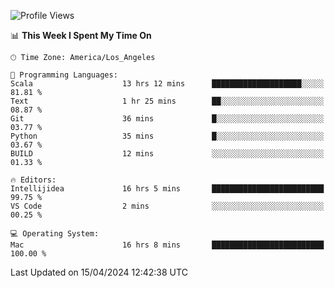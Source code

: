 <!--START_SECTION:waka-->
![Profile Views](http://img.shields.io/badge/Profile%20Views-0-blue)

📊 **This Week I Spent My Time On** 

```text
🕑︎ Time Zone: America/Los_Angeles

💬 Programming Languages: 
Scala                    13 hrs 12 mins      ████████████████████░░░░░   81.81 % 
Text                     1 hr 25 mins        ██░░░░░░░░░░░░░░░░░░░░░░░   08.87 % 
Git                      36 mins             █░░░░░░░░░░░░░░░░░░░░░░░░   03.77 % 
Python                   35 mins             █░░░░░░░░░░░░░░░░░░░░░░░░   03.67 % 
BUILD                    12 mins             ░░░░░░░░░░░░░░░░░░░░░░░░░   01.33 % 

🔥 Editors: 
Intellijidea             16 hrs 5 mins       █████████████████████████   99.75 % 
VS Code                  2 mins              ░░░░░░░░░░░░░░░░░░░░░░░░░   00.25 % 

💻 Operating System: 
Mac                      16 hrs 8 mins       █████████████████████████   100.00 % 
```


 Last Updated on 15/04/2024 12:42:38 UTC
<!--END_SECTION:waka-->

